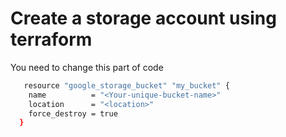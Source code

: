 # Create a storage account using terraform

You need to change this part of code

```sh
   resource "google_storage_bucket" "my_bucket" {
    name          = "<Your-unique-bucket-name>"
    location      = "<location>"
    force_destroy = true
  }
